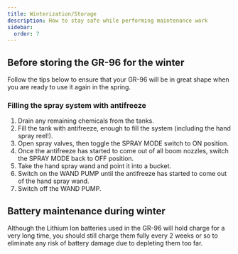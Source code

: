 ```yaml
---
title: Winterization/Storage
description: How to stay safe while performing maintenance work
sidebar:
  order: 7
---
```


## Before storing the GR-96 for the winter

Follow the tips below to ensure that your GR-96 will be in great shape when you are ready to use it again in the spring.

### Filling the spray system with antifreeze

1. Drain any remaining chemicals from the tanks.
2. Fill the tank with antifreeze, enough to fill the system (including the hand spray reel!).
3. Open spray valves, then toggle the SPRAY MODE switch to ON position.
4. Once the antifreeze has started to come out of all boom nozzles, switch the SPRAY MODE back to OFF position.
5. Take the hand spray wand and point it into a bucket.
6. Switch on the WAND PUMP until the antifreeze has started to come out of the hand spray wand.
7. Switch off the WAND PUMP.

## Battery maintenance during winter

Although the Lithium Ion batteries used in the GR-96 will hold charge for a very long time, you should still charge them fully every 2 weeks or so to eliminate any risk of battery damage due to depleting them too far.